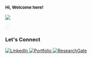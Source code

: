 <h3><small>Hi, Welcome here!</small></h3>
<p>
  <img src="https://readme-typing-svg.herokuapp.com?font=Fira+Code&size=14&pause=1000&color=00CFFF&center=false&vCenter=false&width=350&lines=Trying+to+learn+everyday;Computer+science+cooked+me" />
</p>

<!-- GitHub Stats Side by Side with Fade-in Effect -->
<div style="display: flex; gap: 10px;">
  <img src="https://github-readme-stats.vercel.app/api?username=ImamHasnat&show_icons=true&theme=radical&hide_title=true&count_private=true&hide=prs" 
       loading="lazy" style="opacity: 0; animation: fadeIn 1s forwards;" />
  <img src="https://github-readme-stats.vercel.app/api/top-langs/?username=ImamHasnat&layout=compact&theme=radical" 
       loading="lazy" style="opacity: 0; animation: fadeIn 1s forwards 0.5s;" />
</div>

<style>
  @keyframes fadeIn {
    from { opacity: 0; }
    to { opacity: 1; }
  }
</style>

### **Let's Connect**
<p>
  <a href="https://linkedin.com/in/yourprofile" target="_blank">
    <img src="https://img.shields.io/badge/LinkedIn-0077B5?style=flat&logo=linkedin&logoColor=white" alt="LinkedIn" />
  </a>
  <a href="https://imammam070.my.canva.site/1" target="_blank">
    <img src="https://img.shields.io/badge/Portfolio-FF5722?style=flat&logo=google-chrome&logoColor=white" alt="Portfolio" />
  </a>
  <a href="https://www.researchgate.net/profile/yourprofile" target="_blank">
    <img src="https://img.shields.io/badge/ResearchGate-00CC66?style=flat&logo=researchgate&logoColor=white" alt="ResearchGate" />
  </a>
</p>
